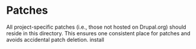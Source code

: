 # Patches

All project-specific patches (i.e., those not hosted on Drupal.org) should reside in this directory. This ensures one consistent place for patches and avoids accidental patch deletion.
install
